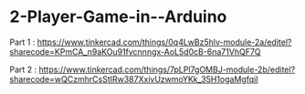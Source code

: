 # 2-Player-Game-in--Arduino


Part 1 : https://www.tinkercad.com/things/0q4LwBz5hlv-module-2a/editel?sharecode=KPmCA_n9aKOu91fvcnnngx-AoL5d0cB-6na71VhQF7Q

Part 2 : https://www.tinkercad.com/things/7pLPl7gOMBJ-module-2b/editel?sharecode=wQCzmhrCsStIRw387XxivUzwmoYKk_35H1ogaMgfqiI
